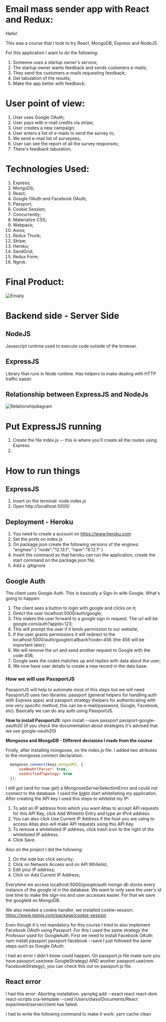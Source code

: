 # Email mass sender app with React and Redux:

Hello!

This was a course that I took to try React, MongoDB, Express and NodeJS.

For this application I want to do the following:

1. Someone uses a startup owner's service;
2. The startup owner wants feedback and sends customers e-mails;
3. They send the customers e-mails requesting feedback;
4. Get tabulation of the results;
5. Make the app better with feedback;

# User point of view:

1. User uses Google OAuth;
2. User pays with e-mail credits via stripe;
3. User creates a new campaign;
4. User enters a list of e-mails to send the survey to;
5. We send e-mail list of surveyees;
6. User can see the report of all the survey responses;
7. There's feedback tabulation;

# Technologies Used:

1. Express;
2. MongoDb;
3. React;
4. Google OAuth and Facebook OAuth;
5. Passport;
6. Cookie Session;
7. Concurrently;
8. Materialize CSS;
9. Webpack;
10. Axios;
11. Redux Thunk;
12. Stripe;
13. Heroku;
14. SendGrid;
15. Redux Form;
16. Ngrok.

# Final Product:

![Emaily](https://i.giphy.com/j44TXKl06eigBHbJl1.gif)

# Backend side - Server Side

## NodeJS
Javascript runtime used to execute code outside of the browser.

## ExpressJS

Library that runs in Node runtime. Has helpers to make dealing with HTTP traffic easier.

## Relationship between ExpressJS and NodeJs
![Relationshipdiagram](../images/expressnodejs.png)

# Put ExpressJS running

1. Create the file index.js -- this is where you'll create all the routes using Express.
2.

# How to run things

## ExpressJS

1. Insert on the terminal: node index.js
2. Open http://localhost:5000/

## Deployment - Heroku

1. You need to create a account on https://www.heroku.com
2. Set the ports on index.js
3. On package.json create the following versions of the engines:
  "engines":{
    "node":"12.13.1",
    "npm":"6.12.1"
  }
4. Insert the command so that heroku can run the application, create the start command on the package.json file;
5. Add a .gitignore

## Google Auth

The client uses Google Auth. This is basically a Sign-In with Google.
What's going to happen:
1. The client sees a button to login with google and clicks on it;
2. Direct the user localhost:5000/auth/google;
3. This makes the user forward to a google sign in request. The url will be google.com/auth?appId=123;
4. This will prompt the user if it lends permission to our website;
5. If the user grants permissions it will redirect to the localhost:5000/auth/google/callback?code=456 (the 456 will be important later);
6. We will remove the url and send another request to Google with the code 456;
7. Google sees the codes matches up and replies with data about the user;
8. We now have user details to create a new record in the data base.

### How we will use PassportJS

PassportJS will help to automate most of this steps but we will need
PassportJS uses two libraries: passport (general helpers for handling auth with Express apps) and passport strategy (helpers for authenticating with one very specific method, this can be e-mail/password, Google, Facebook, etc).
Basically we can do any auth using PassportJS.

**How to install PassportJS:**
npm install --save passport passport-google-oauth20 (if you check the documentation about strategies it's advised that we use google-oauth20)

**Mongoose and MongoDB - Different decisions I made from the course**

Firstly, after installing mongoose, on the index.js file. I added two atributes to the mongoose.connect declaration.
```javascript
  mongoose.connect(keys.mongoURI, {
      useNewUrlParser: true,
      useUnifiedTopology: true
  });
```
I still got (and for now get) a MongooseServerSelectionError and could not connect to the database.
I used the [link](https://docs.atlas.mongodb.com/configure-api-access/#enable-api-whitelisting-for-your-organization)to start whitelisting my application. After creating the API key I used this steps to whitelist my IP:

1. To add an IP address from which you want Atlas to accept API requests for this API Key, click Add Whitelist Entry and type an IPv4 address.
2. You can also click Use Current IP Address if the host you are using to access Atlas also will make API requests using this API Key.
3. To remove a whitelisted IP address, click trash icon to the right of the whitelisted IP address.
4. Click Save.

Also on the project I did the following:
1. On the side bar click security;
2. Click on Network Access and on API Whitelist;
3. Edit your IP address;
4. Click on Add Current IP Address;

Everytime we access localhost:5000/google/auth mongo db stores every instance of the google id in the database. We want to only save the user's id one time to make the sign-ins and user accesses easier. For that we save the googleId on MongoDB.

We also needed a cookie handler, we installed cookie-session: https://www.npmjs.com/package/cookie-session

Even though it's not mandatory for this course I tried to also implement Facebook OAuth using Passport.
For this I used the same strategy the Professor used for GoogleAuth.
First we need to install Facebook OAuth:  npm install passport passport-facebook --save
I just followed the same steps such as Google OAuth.

I had an error I didn't know could happen.
On passport.js file make sure you have passport.use(new GoogleStrategy) AND another passport.use(new FacebookStrategy), you can check this out on passport.js file.


## React error

I had this error:
Aborting installation.
  yarnpkg add --exact react react-dom react-scripts cra-template --cwd /Users/diasv/Documents/React experiment/server/client has failed.

I had to write the following command to make it work: yarn cache clean

